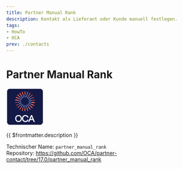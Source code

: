 ```yaml
---
title: Partner Manual Rank
description: Kontakt als Lieferant oder Kunde manuell festlegen.
tags:
- HowTo
- OCA
prev: ./contacts
---
```

# Partner Manual Rank
![icon_oca_app](attachments/icon_oca_app.png)

{{ $frontmatter.description }}

Technischer Name: `partner_manual_rank`\
Repository: <https://github.com/OCA/partner-contact/tree/17.0/partner_manual_rank>
